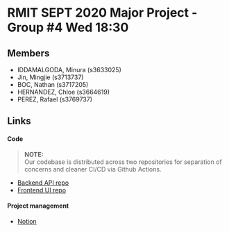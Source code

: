 # RMIT SEPT 2020 Major Project - Group #4 Wed 18:30

## Members
* IDDAMALGODA, Minura (s3633025)
* Jin, Mingjie (s3713737)
* BOC, Nathan (s3717205)
* HERNANDEZ, Chloe (s3664619)
* PEREZ, Rafael (s3769737)

## Links
#### Code
> **NOTE:**<br>
Our codebase is distributed across two repositories for separation of concerns and cleaner CI/CD via Github Actions.
* [Backend API repo](https://github.com/RMIT-SEPT/majorproject-4-wed-18-30-4-backend)
* [Frontend UI repo](https://github.com/RMIT-SEPT/majorproject-4-wed-18-30-4-frontend)

#### Project management
* [Notion](https://www.notion.so/Product-Backlog-2499d460daba413f9fab107a28d618de)

